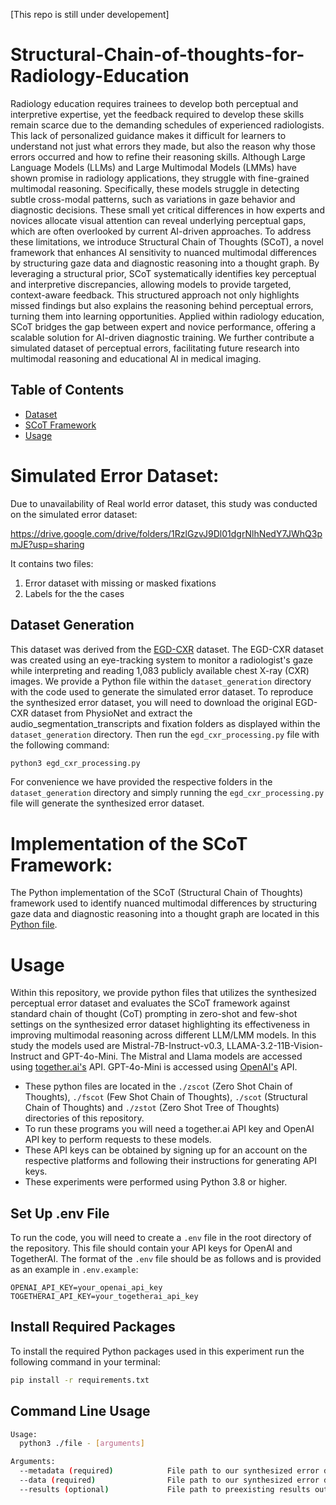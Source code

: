 [This repo is still under developement]

# Structural-Chain-of-thoughts-for-Radiology-Education

Radiology education requires trainees to develop both perceptual and interpretive expertise, yet the feedback required to develop these skills remain scarce due to the demanding schedules of experienced radiologists. This lack of personalized guidance makes it difficult for learners to understand
not just what errors they made, but also the reason why those errors occurred and how to refine their reasoning skills. Although Large Language Models (LLMs) and Large Multimodal Models (LMMs) have shown promise in radiology applications, they struggle with fine-grained multimodal reasoning. Specifically, these models struggle in detecting subtle cross-modal patterns, such as variations in gaze behavior and diagnostic decisions. These small yet critical differences in how experts and novices allocate visual attention can reveal underlying perceptual gaps, which are often overlooked by current AI-driven approaches. To address these limitations, we introduce Structural Chain of Thoughts (SCoT), a novel framework that enhances AI sensitivity to nuanced multimodal differences by structuring gaze data
and diagnostic reasoning into a thought graph. By leveraging a structural prior, SCoT systematically identifies key perceptual and interpretive discrepancies, allowing models to provide targeted, context-aware feedback. This structured approach not only highlights missed findings but also explains
the reasoning behind perceptual errors, turning them into learning opportunities. Applied within radiology education, SCoT bridges the gap between expert and novice performance, offering a scalable solution for AI-driven diagnostic training. We further contribute a simulated dataset of perceptual
errors, facilitating future research into multimodal reasoning and educational
AI in medical imaging.

## Table of Contents

- [Dataset](#dataset)
- [SCoT Framework](#framework)
- [Usage](#usage)

# Simulated Error Dataset: <a name="dataset"></a>

Due to unavailability of Real world error dataset, this study was conducted on the simulated error dataset:

https://drive.google.com/drive/folders/1RzlGzvJ9Dl01dgrNlhNedY7JWhQ3pmJE?usp=sharing

It contains two files:

1. Error dataset with missing or masked fixations
2. Labels for the the cases

## Dataset Generation

This dataset was derived from the [EGD-CXR](https://physionet.org/content/egd-cxr/1.0.0/) dataset. The EGD-CXR dataset was created using an eye-tracking system to monitor a radiologist's gaze while interpreting and reading 1,083 publicly available chest X-ray (CXR) images. We provide a Python file within the `dataset_generation` directory with the code used to generate the simulated error dataset. To reproduce the synthesized error dataset, you will need to download the original EGD-CXR dataset from PhysioNet and extract the audio_segmentation_transcripts and fixation folders as displayed within the `dataset_generation` directory. Then run the `egd_cxr_processing.py` file with the following command:

```bash
python3 egd_cxr_processing.py
```

For convenience we have provided the respective folders in the `dataset_generation` directory and simply running the `egd_cxr_processing.py` file will generate the synthesized error dataset.

# Implementation of the SCoT Framework: <a name="framework"></a>

The Python implementation of the SCoT (Structural Chain of Thoughts) framework used to
identify nuanced multimodal differences by structuring gaze data and diagnostic reasoning
into a thought graph are located in this [Python file](https://github.com/a04101999/Structural-Chain-of-thoughts-for-Radiology-Education/blob/main/scot/scot_framework/scot_creation.py).

# Usage <a name="usage"></a>

Within this repository, we provide python files that utilizes the synthesized perceptual error dataset and evaluates the SCoT framework against standard chain of thought (CoT) prompting in zero-shot and few-shot settings on the synthesized error dataset highlighting its effectiveness in improving multimodal reasoning across different LLM/LMM models. In this study the models used are Mistral-7B-Instruct-v0.3, LLAMA-3.2-11B-Vision-Instruct and GPT-4o-Mini. The Mistral and Llama models are accessed using [together.ai's](https://www.together.ai/) API. GPT-4o-Mini is accessed using [OpenAI's](https://openai.com/api/) API.

- These python files are located in the `./zscot` (Zero Shot Chain of Thoughts), `./fscot` (Few Shot Chain of Thoughts), `./scot` (Structural Chain of Thoughts) and `./zstot` (Zero Shot Tree of Thoughts) directories of this repository.
- To run these programs you will need a together.ai API key and OpenAI API key to perform requests to these models.
- These API keys can be obtained by signing up for an account on the respective platforms and following their instructions for generating API keys.
- These experiments were performed using Python 3.8 or higher.

## Set Up .env File

To run the code, you will need to create a `.env` file in the root directory of the repository. This file should contain your API keys for OpenAI and TogetherAI. The format of the `.env` file should be as follows and is provided as an example in `.env.example`:

```
OPENAI_API_KEY=your_openai_api_key
TOGETHERAI_API_KEY=your_togetherai_api_key
```

## Install Required Packages

To install the required Python packages used in this experiment run the following command in your terminal:

```bash
pip install -r requirements.txt
```

## Command Line Usage

```bash
Usage:
  python3 ./file - [arguments]

Arguments:
  --metadata (required)            File path to our synthesized error dataset metadata file containing class labels utilized and their descriptions
  --data (required)                File path to our synthesized error dataset file with gaze data and corresponding transcriptions on Chest X-Ray images
  --results (optional)             File path to preexisting results output file generated by the Python file
```
